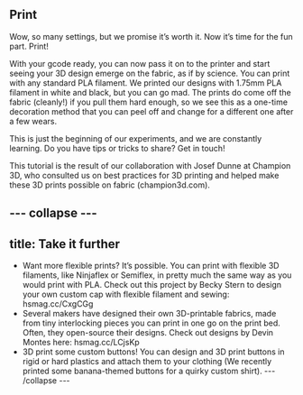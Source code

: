 ## Print
Wow, so many settings, but we promise it’s worth it. Now it’s time for the fun part. Print!

With your gcode ready, you can now pass it on to the printer and start seeing your 3D design emerge on the fabric, as if by science.
You can print with any standard PLA filament. We printed our designs with 1.75mm PLA filament in white and black, but you can go mad.
The prints do come off the fabric (cleanly!) if you pull them hard enough, so we see this as a one-time decoration method that you can peel off and change for a different one after a few wears.  

This is just the beginning of our experiments, and we are constantly learning. Do you have tips or tricks to share? Get in touch! 

This tutorial is the result of our collaboration with Josef Dunne at Champion 3D, who consulted us on best practices for 3D printing and helped make these 3D prints possible on fabric (champion3d.com). 

--- collapse ---
---
title: Take it further
---
- Want more flexible prints? It’s possible. You can print with flexible 3D filaments, like Ninjaflex or Semiflex, in pretty much the same way as you would print with PLA. Check out this project by Becky Stern to design your own custom cap with flexible filament and sewing: hsmag.cc/CxgCGg
- Several makers have designed their own 3D-printable fabrics, made from tiny interlocking pieces you can print in one go on the print bed. Often, they open-source their designs. Check out designs by Devin Montes here: hsmag.cc/LCjsKp
- 3D print some custom buttons! You can design and 3D print buttons in rigid or hard plastics and attach them to your clothing (We recently printed some banana-themed buttons for a quirky custom shirt). 
--- /collapse ---